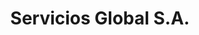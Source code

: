 ---
title: "Servicios Global S.A."
url: /la-habana/servicios-global-s-a/
shop: agencia de viajes
---
